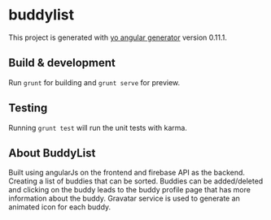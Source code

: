 # buddylist

This project is generated with [yo angular generator](https://github.com/yeoman/generator-angular)
version 0.11.1.

## Build & development

Run `grunt` for building and `grunt serve` for preview.

## Testing

Running `grunt test` will run the unit tests with karma.

## About BuddyList

Built using angularJs on the frontend and firebase API as the backend.
Creating a list of buddies that can be sorted. Buddies can be added/deleted and clicking on the buddy leads to the buddy profile page that has more information about the buddy.
Gravatar service is used to generate an animated icon for each buddy.